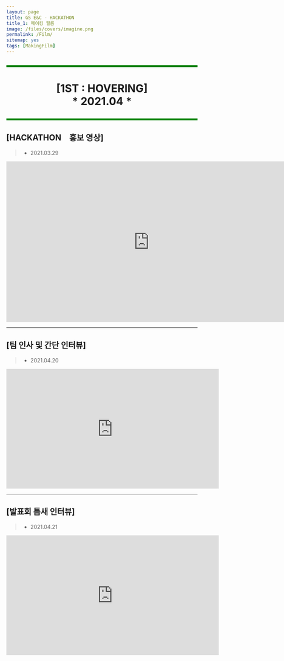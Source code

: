 ```yaml
---
layout: page
title: GS E&C - HACKATHON　
title_1: 메이킹 필름　
image: /files/covers/imagine.png
permalink: /Film/
sitemap: yes
tags: [MakingFilm]
---
```

<hr style="height:5px; border-width:0; background-color:green; margin: 2em 0;">

# <center> [1ST : HOVERING] <br> * 2021.04 * </center>

<hr style="height:5px; border-width:0; background-color:green; margin: 2em 0;">

## [HACKATHON　홍보 영상]

> - 2021.03.29

<div class="video-container" align="center">
  <iframe width="752" height="423" src="https://www.youtube.com/embed/LxyEWh9ly_I" title="YouTube video player" frameborder="0" allow="accelerometer; autoplay; clipboard-write; encrypted-media; gyroscope; picture-in-picture" allowfullscreen></iframe>
</div>

------------------------------------------------

## [팀 인사 및 간단 인터뷰]

> - 2021.04.20

<div class="video-container" align="center">
  <iframe width="560" height="315" src="https://www.youtube.com/embed/ECAl_A4xR80" title="YouTube video player" frameborder="0" allow="accelerometer; autoplay; clipboard-write; encrypted-media; gyroscope; picture-in-picture" allowfullscreen></iframe>
</div>

------------------------------------------------

## [발표회 틈새 인터뷰]

> - 2021.04.21

<div class="video-container" align="center">
	<iframe width="560" height="315" src="https://www.youtube.com/embed/utizRKc-SCE" title="YouTube video player" frameborder="0" allow="accelerometer; autoplay; clipboard-write; encrypted-media; gyroscope; picture-in-picture" allowfullscreen></iframe>
</div>